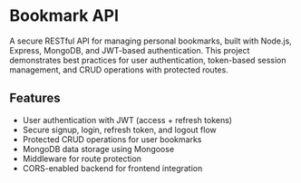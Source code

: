 # Bookmark API

A secure RESTful API for managing personal bookmarks, built with Node.js, Express, MongoDB, and JWT-based authentication. This project demonstrates best practices for user authentication, token-based session management, and CRUD operations with protected routes.

## Features

- User authentication with JWT (access + refresh tokens)
- Secure signup, login, refresh token, and logout flow
- Protected CRUD operations for user bookmarks
- MongoDB data storage using Mongoose
- Middleware for route protection
- CORS-enabled backend for frontend integration
